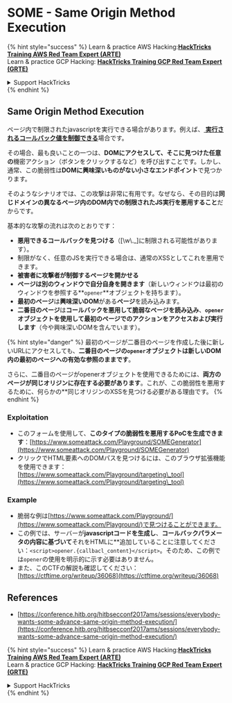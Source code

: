 # SOME - Same Origin Method Execution

{% hint style="success" %}
Learn & practice AWS Hacking:<img src="/.gitbook/assets/arte.png" alt="" data-size="line">[**HackTricks Training AWS Red Team Expert (ARTE)**](https://training.hacktricks.xyz/courses/arte)<img src="/.gitbook/assets/arte.png" alt="" data-size="line">\
Learn & practice GCP Hacking: <img src="/.gitbook/assets/grte.png" alt="" data-size="line">[**HackTricks Training GCP Red Team Expert (GRTE)**<img src="/.gitbook/assets/grte.png" alt="" data-size="line">](https://training.hacktricks.xyz/courses/grte)

<details>

<summary>Support HackTricks</summary>

* Check the [**subscription plans**](https://github.com/sponsors/carlospolop)!
* **Join the** 💬 [**Discord group**](https://discord.gg/hRep4RUj7f) or the [**telegram group**](https://t.me/peass) or **follow** us on **Twitter** 🐦 [**@hacktricks\_live**](https://twitter.com/hacktricks\_live)**.**
* **Share hacking tricks by submitting PRs to the** [**HackTricks**](https://github.com/carlospolop/hacktricks) and [**HackTricks Cloud**](https://github.com/carlospolop/hacktricks-cloud) github repos.

</details>
{% endhint %}

## Same Origin Method Execution

ページ内で制限されたjavascriptを実行できる場合があります。例えば、[ **実行されるコールバック値を制御できる**](./#javascript-function)場合です。

その場合、最も良いことの一つは、**DOMにアクセスして、そこに見つけた任意の**機密アクション（ボタンをクリックするなど）を呼び出すことです。しかし、通常、この脆弱性は**DOMに興味深いものがない小さなエンドポイント**で見つかります。

そのようなシナリオでは、この攻撃は非常に有用です。なぜなら、その目的は**同じドメインの異なるページ内のDOM内での制限されたJS実行を悪用すること**だからです。

基本的な攻撃の流れは次のとおりです：

* **悪用できるコールバックを見つける**（\[\w\\.\_]に制限される可能性があります）。
* 制限がなく、任意のJSを実行できる場合は、通常のXSSとしてこれを悪用できます。
* **被害者に攻撃者が制御するページを開かせる**
* **ページは別のウィンドウで自分自身を開きます**（新しいウィンドウは最初のウィンドウを参照する**`opener`**オブジェクトを持ちます）。
* **最初のページ**は**興味深いDOM**がある**ページ**を読み込みます。
* **二番目のページ**は**コールバックを悪用して脆弱なページを読み込み**、**`opener`**オブジェクトを使用して**最初のページでのアクションをアクセスおよび実行します**（今や興味深いDOMを含んでいます）。

{% hint style="danger" %}
最初のページが二番目のページを作成した後に新しいURLにアクセスしても、**二番目のページの`opener`オブジェクトは新しいDOM内の最初のページへの有効な参照のままです**。

さらに、二番目のページがopenerオブジェクトを使用できるためには、**両方のページが同じオリジンに存在する必要があります**。これが、この脆弱性を悪用するために、何らかの**同じオリジンのXSSを見つける必要がある理由です。
{% endhint %}

### Exploitation

* このフォームを使用して、**このタイプの脆弱性を悪用するPoCを生成できます**：[https://www.someattack.com/Playground/SOMEGenerator](https://www.someattack.com/Playground/SOMEGenerator)
* クリックでHTML要素へのDOMパスを見つけるには、このブラウザ拡張機能を使用できます：[https://www.someattack.com/Playground/targeting\_tool](https://www.someattack.com/Playground/targeting\_tool)

### Example

* 脆弱な例は[https://www.someattack.com/Playground/](https://www.someattack.com/Playground/)で見つけることができます。
* この例では、サーバーが**javascriptコードを生成し**、**コールバックパラメータの内容に基づいて**それをHTMLに**追加していることに注意してください：`<script>opener.{callbacl_content}</script>`。そのため、この例では`opener`の使用を明示的に示す必要はありません。
* また、このCTFの解説も確認してください：[https://ctftime.org/writeup/36068](https://ctftime.org/writeup/36068)

## References

* [https://conference.hitb.org/hitbsecconf2017ams/sessions/everybody-wants-some-advance-same-origin-method-execution/](https://conference.hitb.org/hitbsecconf2017ams/sessions/everybody-wants-some-advance-same-origin-method-execution/)

{% hint style="success" %}
Learn & practice AWS Hacking:<img src="/.gitbook/assets/arte.png" alt="" data-size="line">[**HackTricks Training AWS Red Team Expert (ARTE)**](https://training.hacktricks.xyz/courses/arte)<img src="/.gitbook/assets/arte.png" alt="" data-size="line">\
Learn & practice GCP Hacking: <img src="/.gitbook/assets/grte.png" alt="" data-size="line">[**HackTricks Training GCP Red Team Expert (GRTE)**<img src="/.gitbook/assets/grte.png" alt="" data-size="line">](https://training.hacktricks.xyz/courses/grte)

<details>

<summary>Support HackTricks</summary>

* Check the [**subscription plans**](https://github.com/sponsors/carlospolop)!
* **Join the** 💬 [**Discord group**](https://discord.gg/hRep4RUj7f) or the [**telegram group**](https://t.me/peass) or **follow** us on **Twitter** 🐦 [**@hacktricks\_live**](https://twitter.com/hacktricks\_live)**.**
* **Share hacking tricks by submitting PRs to the** [**HackTricks**](https://github.com/carlospolop/hacktricks) and [**HackTricks Cloud**](https://github.com/carlospolop/hacktricks-cloud) github repos.

</details>
{% endhint %}
